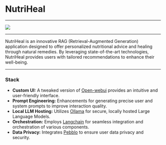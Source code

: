 # NutriHeal

---

![](/demo.gif)

---

NutriHeal is an innovative RAG (Retrieval-Augmented Generation) application designed to offer personalized nutritional advice and healing through natural remedies. By leveraging state-of-the-art technologies, NutriHeal provides users with tailored recommendations to enhance their well-being.

---

### Stack

- **Custom UI:** A tweaked version of [Open-webui](https://github.com/open-webui/open-webui) provides an intuitive and user-friendly interface.
- **Prompt Engineering:** Enhancements for generating precise user and system prompts to improve interaction quality.
- **Local LLM Hosting:** Utilizes [Ollama](https://ollama.ai/) for secure, locally hosted Large Language Models.
- **Orchestration:** Employs [Langchain](https://github.com/langchain-ai/langchain) for seamless integration and orchestration of various components.
- **Data Privacy:** Integrates [Pebblo](https://github.com/daxa-ai/pebblo.git) to ensure user data privacy and security.
